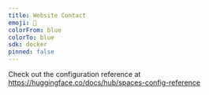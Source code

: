 ```yaml
---
title: Website Contact
emoji: 🏃
colorFrom: blue
colorTo: blue
sdk: docker
pinned: false
---
```


Check out the configuration reference at https://huggingface.co/docs/hub/spaces-config-reference
